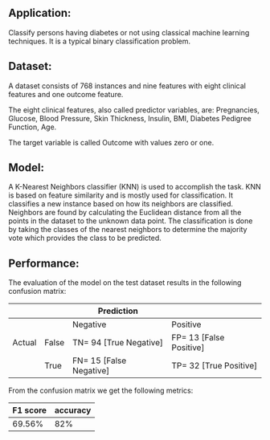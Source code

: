 Application:
------------
Classify persons having diabetes or not using classical machine learning techniques. It is a typical binary classification problem.

Dataset:
--------
A dataset consists of 768 instances and nine features with eight clinical features and one outcome feature.

The eight clinical features, also called predictor variables, are:  Pregnancies, Glucose, Blood Pressure, Skin Thickness, Insulin, BMI, Diabetes Pedigree Function, Age.

The target variable is called Outcome with values zero or one.

Model:
------
A K-Nearest Neighbors classifier (KNN) is used to accomplish the task. KNN is based on feature similarity and is mostly used for classification. It classifies a new instance based on how its neighbors are classified. Neighbors are found by calculating the Euclidean distance from all the points in the dataset to the unknown data point. The classification is done by taking the classes of the nearest neighbors to determine the majority vote which provides the class to be predicted.

Performance:
------------
The evaluation of the model on the test dataset results in the following confusion matrix:

|        |       | Prediction              |                          |
| ------ | ----- | ----------------------- | ------------------------ |
|        |       | Negative                | Positive                 |
| Actual | False | TN= 94  [True Negative] | FP= 13  [False Positive] |
|        | True  | FN= 15  [False Negative]| TP= 32  [True Positive]  |

From the confusion matrix we get the following metrics:

| F1 score | accuracy |
| -------- | -------- |
| 69.56%   | 82%      |



